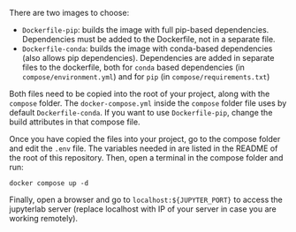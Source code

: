 There are two images to choose:
- `Dockerfile-pip`: builds the image with full pip-based dependencies. Dependencies must be added to the Dockerfile, not in a separate file.
- `Dockerfile-conda`: builds the image with conda-based dependencies (also allows pip dependencies). Dependencies are added in separate files to the dockerfile, both for `conda` based dependencies (in `compose/environment.yml`) and for `pip` (in `compose/requirements.txt`)

Both files need to be copied into the root of your project, along with the `compose` folder. The `docker-compose.yml` inside the `compose` folder file uses by default `Dockerfile-conda`. If you want to use `Dockerfile-pip`, change the build attributes in that compose file.

Once you have copied the files into your project, go to the compose folder and edit the `.env` file. The variables needed in are listed in the README of the root of this repository. Then, open a terminal in the compose folder and run:
```
docker compose up -d
```

Finally, open a browser and go to `localhost:${JUPYTER_PORT}` to access the jupyterlab server (replace localhost with IP of your server in case you are working remotely).
